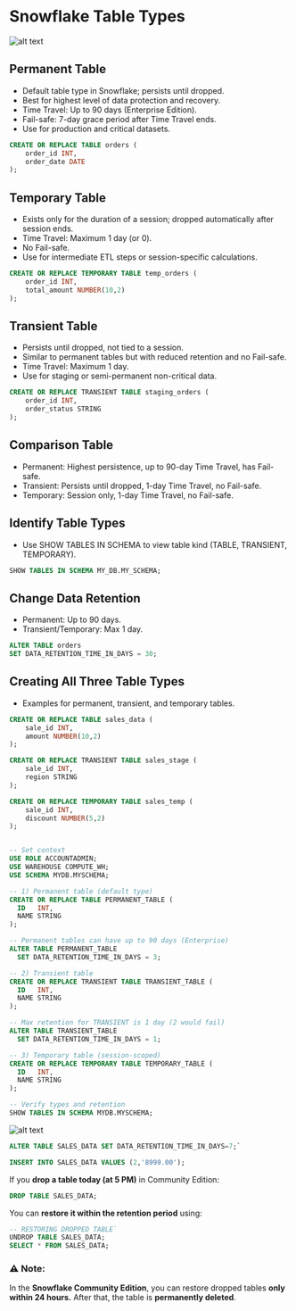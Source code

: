# Snowflake Table Types

![alt text](image-3.png)
## Permanent Table
- Default table type in Snowflake; persists until dropped.
- Best for highest level of data protection and recovery.
- Time Travel: Up to 90 days (Enterprise Edition).
- Fail-safe: 7-day grace period after Time Travel ends.
- Use for production and critical datasets.
```sql
CREATE OR REPLACE TABLE orders (
    order_id INT,
    order_date DATE
);
```

## Temporary Table
- Exists only for the duration of a session; dropped automatically after session ends.
- Time Travel: Maximum 1 day (or 0).
- No Fail-safe.
- Use for intermediate ETL steps or session-specific calculations.
```sql
CREATE OR REPLACE TEMPORARY TABLE temp_orders (
    order_id INT,
    total_amount NUMBER(10,2)
);
```

## Transient Table
- Persists until dropped, not tied to a session.
- Similar to permanent tables but with reduced retention and no Fail-safe.
- Time Travel: Maximum 1 day.
- Use for staging or semi-permanent non-critical data.
```sql
CREATE OR REPLACE TRANSIENT TABLE staging_orders (
    order_id INT,
    order_status STRING
);
```

## Comparison Table
- Permanent: Highest persistence, up to 90-day Time Travel, has Fail-safe.
- Transient: Persists until dropped, 1-day Time Travel, no Fail-safe.
- Temporary: Session only, 1-day Time Travel, no Fail-safe.

## Identify Table Types
- Use SHOW TABLES IN SCHEMA to view table kind (TABLE, TRANSIENT, TEMPORARY).
```sql
SHOW TABLES IN SCHEMA MY_DB.MY_SCHEMA;
```

## Change Data Retention
- Permanent: Up to 90 days.
- Transient/Temporary: Max 1 day.
```sql
ALTER TABLE orders
SET DATA_RETENTION_TIME_IN_DAYS = 30;
```

## Creating All Three Table Types
- Examples for permanent, transient, and temporary tables.
```sql
CREATE OR REPLACE TABLE sales_data (
    sale_id INT,
    amount NUMBER(10,2)
);

CREATE OR REPLACE TRANSIENT TABLE sales_stage (
    sale_id INT,
    region STRING
);

CREATE OR REPLACE TEMPORARY TABLE sales_temp (
    sale_id INT,
    discount NUMBER(5,2)
);
```

```sql

-- Set context
USE ROLE ACCOUNTADMIN;
USE WAREHOUSE COMPUTE_WH;
USE SCHEMA MYDB.MYSCHEMA;

-- 1) Permanent table (default type)
CREATE OR REPLACE TABLE PERMANENT_TABLE (
  ID   INT,
  NAME STRING
);

-- Permanent tables can have up to 90 days (Enterprise)
ALTER TABLE PERMANENT_TABLE
  SET DATA_RETENTION_TIME_IN_DAYS = 3;

-- 2) Transient table
CREATE OR REPLACE TRANSIENT TABLE TRANSIENT_TABLE (
  ID   INT,
  NAME STRING
);

-- Max retention for TRANSIENT is 1 day (2 would fail)
ALTER TABLE TRANSIENT_TABLE
  SET DATA_RETENTION_TIME_IN_DAYS = 1;

-- 3) Temporary table (session-scoped)
CREATE OR REPLACE TEMPORARY TABLE TEMPORARY_TABLE (
  ID   INT,
  NAME STRING
);

-- Verify types and retention
SHOW TABLES IN SCHEMA MYDB.MYSCHEMA;
```

![alt text](image-4.png)



```SQL
ALTER TABLE SALES_DATA SET DATA_RETENTION_TIME_IN_DAYS=7;`
```

```SQL
INSERT INTO SALES_DATA VALUES (2,'8999.00');
```


If you **drop a table today (at 5 PM)** in Community Edition:
```SQL
DROP TABLE SALES_DATA;
```


You can **restore it within the retention period** using:
```SQL 
-- RESTORING DROPPED TABLE`
UNDROP TABLE SALES_DATA;
SELECT * FROM SALES_DATA;
```
### ⚠️ Note:
In the **Snowflake Community Edition**, you can restore dropped tables **only within 24 hours.**
After that, the table is **permanently deleted**.

